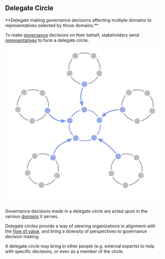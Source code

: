 ## Delegate Circle

<summary>
**Delegate making governance decisions affecting multiple domains to representatives selected by those domains.**
</summary>

To make [governance](glossary:governance) decisions on their behalf, stakeholders send [representatives](section:representative) to form a delegate circle.

![Delegate Circle](img/structural-patterns/delegate-circle.png)

Governance decisions made in a delegate circle are acted upon in the various [domains](glossary:domain) it serves.

Delegate circles provide a way of steering organizations in alignment with the [flow of value](glossary:flow-of-value), and bring a diversity of perspectives to governance decision making.

A delegate circle may bring in other people (e.g. external experts) to help with specific decisions, or even as a member of the circle.
